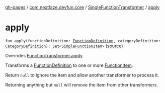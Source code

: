 [gh-pages](../../index.md) / [com.nextfaze.devfun.core](../index.md) / [SingleFunctionTransformer](index.md) / [apply](./apply.md)

# apply

`fun apply(functionDefinition: `[`FunctionDefinition`](../-function-definition/index.md)`, categoryDefinition: `[`CategoryDefinition`](../-category-definition/index.md)`): `[`Set`](https://kotlinlang.org/api/latest/jvm/stdlib/kotlin.collections/-set/index.html)`<`[`SimpleFunctionItem`](../-simple-function-item/index.md)`>` [(source)](https://github.com/NextFaze/dev-fun/tree/master/devfun-annotations/src/main/java/com/nextfaze/devfun/core/FunctionTransformer.kt#L79)

Overrides [FunctionTransformer.apply](../-function-transformer/apply.md)

Transforms a [FunctionDefinition](../-function-definition/index.md) to one or more [FunctionItem](../-function-item/index.md).

Return `null` to ignore the item and allow another transformer to process it.

Returning anything but `null` will remove the item from other transformers.

